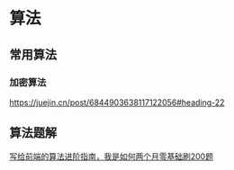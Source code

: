 # 算法

## 常用算法

### 加密算法

https://juejin.cn/post/6844903638117122056#heading-22

## 算法题解

[写给前端的算法进阶指南，我是如何两个月零基础刷200题](https://juejin.cn/post/6847009772500156429)

